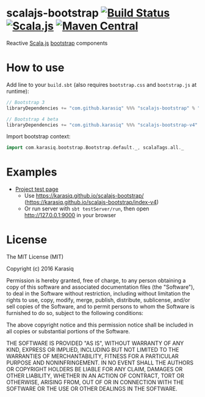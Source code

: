 # scalajs-bootstrap [![Build Status](https://travis-ci.org/Karasiq/scalajs-bootstrap.svg?branch=master)](https://travis-ci.org/Karasiq/scalajs-bootstrap) [![Scala.js](http://scala-js.org/assets/badges/scalajs-0.6.14.svg)](http://scala-js.org) [![Maven Central](https://maven-badges.herokuapp.com/maven-central/com.github.karasiq/scalajs-bootstrap_sjs0.6_2.12/badge.svg)](https://maven-badges.herokuapp.com/maven-central/com.github.karasiq/scalajs-bootstrap_sjs0.6_2.12)
Reactive [Scala.js](http://www.scala-js.org/) [bootstrap](https://getbootstrap.com/) components

# How to use
Add line to your `build.sbt` (also requires `bootstrap.css` and `bootstrap.js` at runtime):
```scala
// Bootstrap 3
libraryDependencies += "com.github.karasiq" %%% "scalajs-bootstrap" % "2.3.4"

// Bootstrap 4 beta
libraryDependencies += "com.github.karasiq" %%% "scalajs-bootstrap-v4" % "2.3.4"
```

Import bootstrap context:
```scala
import com.karasiq.bootstrap.Bootstrap.default._, scalaTags.all._ 
```

# Examples
* [Project test page](https://github.com/Karasiq/scalajs-bootstrap/tree/master/test/frontend/src/main/scala/com/karasiq/bootstrap/test/frontend) 
  * Use https://karasiq.github.io/scalajs-bootstrap/ (https://karasiq.github.io/scalajs-bootstrap/index-v4)
  * Or run server with `sbt testServer/run`, then open http://127.0.0.1:9000 in your browser

# License
The MIT License (MIT)

Copyright (c) 2016 Karasiq

Permission is hereby granted, free of charge, to any person obtaining a copy
of this software and associated documentation files (the "Software"), to deal
in the Software without restriction, including without limitation the rights
to use, copy, modify, merge, publish, distribute, sublicense, and/or sell
copies of the Software, and to permit persons to whom the Software is
furnished to do so, subject to the following conditions:

The above copyright notice and this permission notice shall be included in
all copies or substantial portions of the Software.

THE SOFTWARE IS PROVIDED "AS IS", WITHOUT WARRANTY OF ANY KIND, EXPRESS OR
IMPLIED, INCLUDING BUT NOT LIMITED TO THE WARRANTIES OF MERCHANTABILITY,
FITNESS FOR A PARTICULAR PURPOSE AND NONINFRINGEMENT. IN NO EVENT SHALL THE
AUTHORS OR COPYRIGHT HOLDERS BE LIABLE FOR ANY CLAIM, DAMAGES OR OTHER
LIABILITY, WHETHER IN AN ACTION OF CONTRACT, TORT OR OTHERWISE, ARISING FROM,
OUT OF OR IN CONNECTION WITH THE SOFTWARE OR THE USE OR OTHER DEALINGS IN
THE SOFTWARE.

